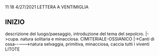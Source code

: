 11:18 4/27/2021
LETTERA A VENTIMIGLIA

INIZIO
--------
descrizione del luogo/paesaggio, introduzione del tema del sepolcro. 
		  |->cupa. natura solitaria e minacciosa. CIMITERIALE-OSSIANICO 
									  |->Canti di ossa----->natura selvaggia, primitiva, 
												minacciosa, caccia tutti i viventi
												LITOTE
